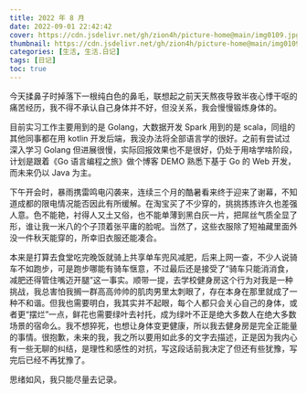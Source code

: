 ```yaml
---
title: 2022 年 8 月
date: 2022-09-01 22:42:42
cover: https://cdn.jsdelivr.net/gh/zion4h/picture-home@main/img0109.jpg
thumbnail: https://cdn.jsdelivr.net/gh/zion4h/picture-home@main/img0109.jpg
categories: [生活, 生活.日记]
tags: [日记]
toc: true
---
```

今天揉鼻子时掉落下一根纯白色的鼻毛，联想起之前天天熬夜导致半夜心悸干呕的痛苦经历，我不得不承认自己身体并不好，但没关系，我会慢慢锻炼身体的。
<!--more-->

目前实习工作主要用到的是 Golang，大数据开发 Spark 用到的是 scala，同组的其他同事都在用 kotlin 开发后端，我没办法将全部语言学的很好。之前有尝试过深入学习 Golang 但进展很慢，实际回报效果也不是很好，仍处于用啥学啥阶段，计划是跟着《Go 语言编程之旅》做个博客 DEMO 熟悉下基于 Go 的 Web 开发，而未来仍以 Java 为主。

下午开会时，暴雨携雷鸣电闪袭来，连续三个月的酷暑看来终于迎来了谢幕，不知道成都的限电情况能否因此有所缓解。在淘宝买了不少穿的，挑挑拣拣许久也差强人意。色不能艳，衬得人又土又俗，也不能单薄到黑白灰一片，把屌丝气质全显了形，谁让我一米八的个子顶着张平庸的脸呢。当然了，这些衣服除了短袖藏里面外没一件秋天能穿的，所幸旧衣服还能凑合。

本来是打算去食堂吃完晚饭就骑上共享单车兜风减肥，后来上网一查，不少人说骑车不如跑步，可是跑步哪能有骑车惬意，不过最后还是接受了“骑车只能消消食，减肥还得管住嘴迈开腿”这一事实。顺带一提，去学校健身房这个行为对我是一种挑战，我总害怕我搁一群高高帅帅的肌肉男里太刺眼了，存在本身在那里就成了一种不和谐。但我也需要明白，我其实并不起眼，每个人都只会关心自己的身体，或者更“摆烂”一点，鲜花也需要绿叶去衬托，成为绿叶不正是绝大多数人在绝大多数场景的宿命么。我不想猝死，也想让身体变更健康，所以我去健身房是完全正能量的事情。很抱歉，未来的我，我之所以要用如此多的文字去描述，正是因为我内心有一些无聊的纠结，是理性和感性的对抗，写这段话前我决定了但还有些犹豫，写完后已经不再犹豫了。

思绪如风，我只能尽量去记录。
